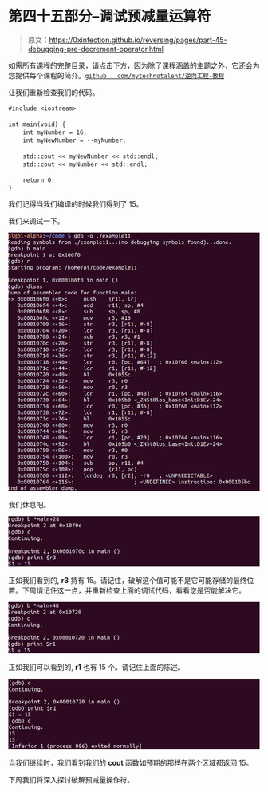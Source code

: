 # 第四十五部分–调试预减量运算符

> 原文：<https://0xinfection.github.io/reversing/pages/part-45-debugging-pre-decrement-operator.html>

如需所有课程的完整目录，请点击下方，因为除了课程涵盖的主题之外，它还会为您提供每个课程的简介。[`github . com/mytechnotalent/逆向工程-教程`](https://github.com/mytechnotalent/Reverse-Engineering-Tutorial)

让我们重新检查我们的代码。

```
#include <iostream>

int main(void) {
    int myNumber = 16;
    int myNewNumber = --myNumber;

    std::cout << myNewNumber << std::endl;
    std::cout << myNumber << std::endl;

    return 0;
}

```

我们记得当我们编译的时候我们得到了 15。

我们来调试一下。

![](img/3af2b890d0d5f820d3715888a75201a7.png)

我们休息吧。

![](img/5037a45d3dcbaaceddca536d4802c899.png)

正如我们看到的, **r3** 持有 15。请记住，破解这个值可能不是它可能存储的最终位置。下周请记住这一点，并重新检查上面的调试代码，看看您是否能解决它。

![](img/7d63346a4ccd11f65d6c51c58c14f061.png)

正如我们可以看到的, **r1** 也有 15 个。请记住上面的陈述。

![](img/3619b01ebaa83187ea3d57c72a06d9ef.png)

当我们继续时，我们看到我们的 **cout** 函数如预期的那样在两个区域都返回 15。

下周我们将深入探讨破解预减量操作符。